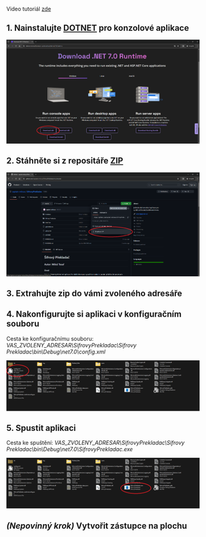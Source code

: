 Video tutoriál [zde](https://youtu.be/-x59Ajcgqkc)


## 1. Nainstalujte [DOTNET](https://dotnet.microsoft.com/en-us/download/dotnet/7.0/runtime) pro konzolové aplikace

![Download zip](img/DOTNET.png)

## 2. Stáhněte si z repositáře [ZIP](https://github.com/captain-milous/SifrovyPrekladac.git) 

![Download zip](img/DownloadZIP.png)

## 3. Extrahujte zip do vámi zvoleného adresáře

## 4. Nakonfigurujte si aplikaci v konfiguračním souboru

Cesta ke konfiguračnímu souboru: *VAS_ZVOLENY_ADRESAR\\SifrovyPrekladac\\Sifrovy Prekladac\\bin\\Debug\\net7.0\\config.xml*

![Download zip](img/config.png)

## 5. Spustit aplikaci

Cesta ke spuštění: *VAS_ZVOLENY_ADRESAR\\SifrovyPrekladac\\Sifrovy Prekladac\\bin\\Debug\\net7.0\\SifrovyPrekladac.exe*

![Download zip](img/aplikace.png)

## *(Nepovinný krok)* Vytvořit zástupce na plochu
